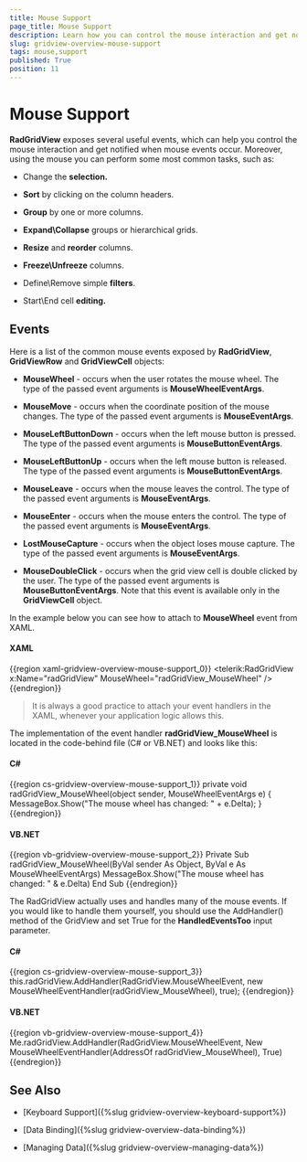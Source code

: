 ```yaml
---
title: Mouse Support
page_title: Mouse Support
description: Learn how you can control the mouse interaction and get notified when mouse events occur within RadGridView - Telerik's WPF DataGrid. 
slug: gridview-overview-mouse-support
tags: mouse,support
published: True
position: 11
---
```


# Mouse Support

__RadGridView__ exposes several useful events, which can help you control the mouse interaction and get notified when mouse events occur. Moreover, using the mouse you can perform some most common tasks, such as:

* Change the __selection.__

* __Sort__ by clicking on the column headers.

* __Group__ by one or more columns.

* __Expand\Collapse__ groups or hierarchical grids.

* __Resize__ and __reorder__ columns.

* __Freeze\Unfreeze__ columns.

* Define\Remove simple __filters__.

* Start\End cell __editing.__

## Events

Here is a list of the common mouse events exposed by __RadGridView__, __GridViewRow__ and __GridViewCell__ objects:

* __MouseWheel__ - occurs when the user rotates the mouse wheel. The type of the passed event arguments is __MouseWheelEventArgs__.

* __MouseMove__ - occurs when the coordinate position of the mouse changes. The type of the passed event arguments is __MouseEventArgs__.

* __MouseLeftButtonDown__ - occurs when the left mouse button is pressed. The type of the passed event arguments is __MouseButtonEventArgs__.

* __MouseLeftButtonUp__ - occurs when the left mouse button is released. The type of the passed event arguments is __MouseButtonEventArgs__.

* __MouseLeave__ - occurs when the mouse leaves the control. The type of the passed event arguments is __MouseEventArgs__.

* __MouseEnter__ - occurs when the mouse enters the control. The type of the passed event arguments is __MouseEventArgs__.

* __LostMouseCapture__ - occurs when the object loses mouse capture. The type of the passed event arguments is __MouseEventArgs__.

* __MouseDoubleClick__ - occurs when the grid view cell is double clicked by the user. The type of the passed event arguments is __MouseButtonEventArgs__. Note that this event is available only in the __GridViewCell__ object.

In the example below you can see how to attach to __MouseWheel__ event from XAML.

#### __XAML__

{{region xaml-gridview-overview-mouse-support_0}}
	<telerik:RadGridView x:Name="radGridView" MouseWheel="radGridView_MouseWheel" />
{{endregion}}


>It is always a good practice to attach your event handlers in the XAML, whenever your application logic allows this.

The implementation of the event handler __radGridView_MouseWheel__ is located in the code-behind file (C# or VB.NET) and looks like this:

#### __C#__

{{region cs-gridview-overview-mouse-support_1}}
	private void radGridView_MouseWheel(object sender, MouseWheelEventArgs e)
	{
	    MessageBox.Show("The mouse wheel has changed: " + e.Delta);
	}
{{endregion}}

#### __VB.NET__

{{region vb-gridview-overview-mouse-support_2}}
	Private Sub radGridView_MouseWheel(ByVal sender As Object, ByVal e As MouseWheelEventArgs)
	    MessageBox.Show("The mouse wheel has changed: " & e.Delta)
	End Sub
{{endregion}}

The RadGridView actually uses and handles many of the mouse events. If you would like to handle them yourself, you should use the AddHandler() method of the GridView and set True for the __HandledEventsToo__ input parameter.
        

#### __C#__

{{region cs-gridview-overview-mouse-support_3}}
	this.radGridView.AddHandler(RadGridView.MouseWheelEvent, new MouseWheelEventHandler(radGridView_MouseWheel), true);
{{endregion}}


#### __VB.NET__

{{region vb-gridview-overview-mouse-support_4}}
	Me.radGridView.AddHandler(RadGridView.MouseWheelEvent, New MouseWheelEventHandler(AddressOf radGridView_MouseWheel), True)
{{endregion}}


## See Also

 * [Keyboard Support]({%slug gridview-overview-keyboard-support%})

 * [Data Binding]({%slug gridview-overview-data-binding%})

 * [Managing Data]({%slug gridview-overview-managing-data%})
